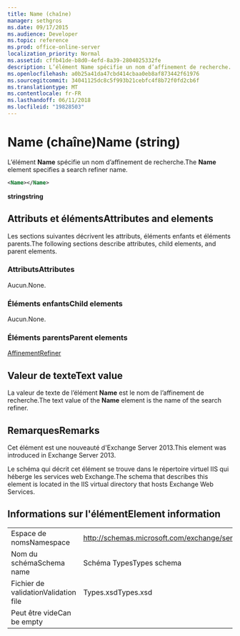 ```yaml
---
title: Name (chaîne)
manager: sethgros
ms.date: 09/17/2015
ms.audience: Developer
ms.topic: reference
ms.prod: office-online-server
localization_priority: Normal
ms.assetid: cffb41de-b8d0-4efd-8a39-2804025332fe
description: L’élément Name spécifie un nom d’affinement de recherche.
ms.openlocfilehash: a0b25a41da47cbd414cbaa0eb8af873442f61976
ms.sourcegitcommit: 34041125dc8c5f993b21cebfc4f8b72f0fd2cb6f
ms.translationtype: MT
ms.contentlocale: fr-FR
ms.lasthandoff: 06/11/2018
ms.locfileid: "19828503"
---
```

# <a name="name-string"></a><span data-ttu-id="e6017-103">Name (chaîne)</span><span class="sxs-lookup"><span data-stu-id="e6017-103">Name (string)</span></span>

<span data-ttu-id="e6017-104">L’élément **Name** spécifie un nom d’affinement de recherche.</span><span class="sxs-lookup"><span data-stu-id="e6017-104">The **Name** element specifies a search refiner name.</span></span> 
  
```XML
<Name></Name>
```

<span data-ttu-id="e6017-105">**string**</span><span class="sxs-lookup"><span data-stu-id="e6017-105">**string**</span></span>

## <a name="attributes-and-elements"></a><span data-ttu-id="e6017-106">Attributs et éléments</span><span class="sxs-lookup"><span data-stu-id="e6017-106">Attributes and elements</span></span>

<span data-ttu-id="e6017-107">Les sections suivantes décrivent les attributs, éléments enfants et éléments parents.</span><span class="sxs-lookup"><span data-stu-id="e6017-107">The following sections describe attributes, child elements, and parent elements.</span></span>
  
### <a name="attributes"></a><span data-ttu-id="e6017-108">Attributs</span><span class="sxs-lookup"><span data-stu-id="e6017-108">Attributes</span></span>

<span data-ttu-id="e6017-109">Aucun.</span><span class="sxs-lookup"><span data-stu-id="e6017-109">None.</span></span>
  
### <a name="child-elements"></a><span data-ttu-id="e6017-110">Éléments enfants</span><span class="sxs-lookup"><span data-stu-id="e6017-110">Child elements</span></span>

<span data-ttu-id="e6017-111">Aucun.</span><span class="sxs-lookup"><span data-stu-id="e6017-111">None.</span></span>
  
### <a name="parent-elements"></a><span data-ttu-id="e6017-112">Éléments parents</span><span class="sxs-lookup"><span data-stu-id="e6017-112">Parent elements</span></span>

[<span data-ttu-id="e6017-113">Affinement</span><span class="sxs-lookup"><span data-stu-id="e6017-113">Refiner</span></span>](refiner.md)
  
## <a name="text-value"></a><span data-ttu-id="e6017-114">Valeur de texte</span><span class="sxs-lookup"><span data-stu-id="e6017-114">Text value</span></span>

<span data-ttu-id="e6017-115">La valeur de texte de l’élément **Name** est le nom de l’affinement de recherche.</span><span class="sxs-lookup"><span data-stu-id="e6017-115">The text value of the **Name** element is the name of the search refiner.</span></span> 
  
## <a name="remarks"></a><span data-ttu-id="e6017-116">Remarques</span><span class="sxs-lookup"><span data-stu-id="e6017-116">Remarks</span></span>

<span data-ttu-id="e6017-117">Cet élément est une nouveauté d'Exchange Server 2013.</span><span class="sxs-lookup"><span data-stu-id="e6017-117">This element was introduced in Exchange Server 2013.</span></span>
  
<span data-ttu-id="e6017-118">Le schéma qui décrit cet élément se trouve dans le répertoire virtuel IIS qui héberge les services web Exchange.</span><span class="sxs-lookup"><span data-stu-id="e6017-118">The schema that describes this element is located in the IIS virtual directory that hosts Exchange Web Services.</span></span>
  
## <a name="element-information"></a><span data-ttu-id="e6017-119">Informations sur l'élément</span><span class="sxs-lookup"><span data-stu-id="e6017-119">Element information</span></span>

|||
|:-----|:-----|
|<span data-ttu-id="e6017-120">Espace de noms</span><span class="sxs-lookup"><span data-stu-id="e6017-120">Namespace</span></span>  <br/> |http://schemas.microsoft.com/exchange/services/2006/types  <br/> |
|<span data-ttu-id="e6017-121">Nom du schéma</span><span class="sxs-lookup"><span data-stu-id="e6017-121">Schema name</span></span>  <br/> |<span data-ttu-id="e6017-122">Schéma Types</span><span class="sxs-lookup"><span data-stu-id="e6017-122">Types schema</span></span>  <br/> |
|<span data-ttu-id="e6017-123">Fichier de validation</span><span class="sxs-lookup"><span data-stu-id="e6017-123">Validation file</span></span>  <br/> |<span data-ttu-id="e6017-124">Types.xsd</span><span class="sxs-lookup"><span data-stu-id="e6017-124">Types.xsd</span></span>  <br/> |
|<span data-ttu-id="e6017-125">Peut être vide</span><span class="sxs-lookup"><span data-stu-id="e6017-125">Can be empty</span></span>  <br/> ||
   

